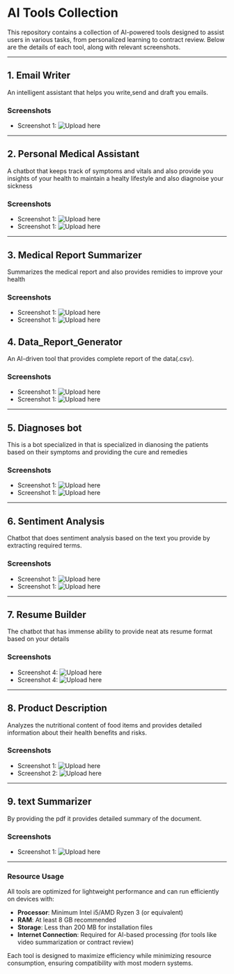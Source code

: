 # AI Tools Collection

This repository contains a collection of AI-powered tools designed to assist users in various tasks, from personalized learning to contract review. Below are the details of each tool, along with relevant screenshots.

---

## 1. Email Writer
An intelligent assistant that helps you write,send and draft you emails.

### Screenshots
- Screenshot 1: ![Upload here](Screenshots/email_writer.png)

---

## 2. Personal Medical Assistant
A chatbot that keeps track of symptoms and vitals and also provide you insights of your health to maintain a healty lifestyle and also diagnoise your sickness

### Screenshots
- Screenshot 1: ![Upload here](Screenshots/medical_assistant_1.png)
- Screenshot 1: ![Upload here](Screenshots/medical_assistant_2.png)
---

## 3. Medical Report Summarizer
Summarizes the medical report and also provides remidies to improve your health

### Screenshots
- Screenshot 1: ![Upload here](Screenshots/medical_report_1.png)
- Screenshot 1: ![Upload here](Screenshots/medical_report_2.png)

## 4. Data_Report_Generator
An AI-driven tool that provides complete report of the data(.csv).

### Screenshots
- Screenshot 1: ![Upload here](Screenshots/data_summarization_tool_1.png)
- Screenshot 1: ![Upload here](Screenshots/data_summarization_tool_2.png)
---

## 5. Diagnoses bot
This is a bot specialized in that is specialized in dianosing the patients based on their symptoms and providing the cure and remedies
### Screenshots
- Screenshot 1: ![Upload here](Screenshots/Diagnosis_tool_1.png)
- Screenshot 1: ![Upload here](Screenshots/Diagnosis_tool_2.png)
---

## 6. Sentiment Analysis
Chatbot that does sentiment analysis based on the text you provide by extracting required terms.
### Screenshots
- Screenshot 1: ![Upload here](Screenshots/Sentiment_analysis_1.png)
- Screenshot 1: ![Upload here](Screenshots/Sentiment_analysis_2.png)
---

## 7. Resume Builder
The chatbot that has immense ability to provide neat ats resume format based on your details

### Screenshots
- Screenshot 4: ![Upload here](Screenshots/resume_builder_1.png)
- Screenshot 4: ![Upload here](Screenshots/resume_builder_2.png)
---

## 8. Product Description
Analyzes the nutritional content of food items and provides detailed information about their health benefits and risks.

### Screenshots
- Screenshot 1: ![Upload here](Screenshots/Product_desc_1.png)
- Screenshot 2: ![Upload here](Screenshots/Product_desc_2.png)

---

## 9. text Summarizer
By providing the pdf it provides detailed summary of the document.

### Screenshots
- Screenshot 1: ![Upload here](Screenshots/pdf_summarization_1.png)

---

### Resource Usage

All tools are optimized for lightweight performance and can run efficiently on devices with:
- **Processor**: Minimum Intel i5/AMD Ryzen 3 (or equivalent)
- **RAM**: At least 8 GB recommended
- **Storage**: Less than 200 MB for installation files
- **Internet Connection**: Required for AI-based processing (for tools like video summarization or contract review)

Each tool is designed to maximize efficiency while minimizing resource consumption, ensuring compatibility with most modern systems.

